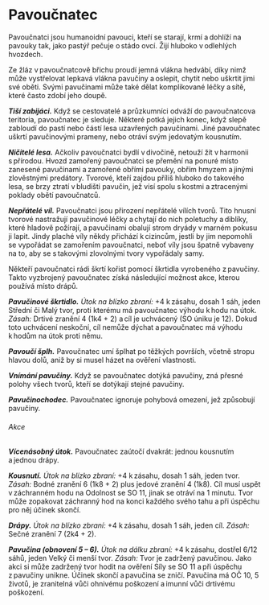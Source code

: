 # Pavoučnatec
  
Pavoučnatci jsou humanoidní pavouci, kteří se starají, krmí a dohlíží na pavouky tak, jako pastýř pečuje o stádo ovcí. Žijí hluboko v odlehlých hvozdech.
  
Ze žláz v pavoučnatcově břichu proudí jemná vlákna hedvábí, díky nimž může vystřelovat lepkavá vlákna pavučiny a oslepit, chytit nebo uškrtit jimi své oběti. Svými pavučinami může také dělat komplikované léčky a sítě, které často zdobí jeho doupě.
  
***Tiší zabijáci.*** Když se cestovatelé a průzkumníci odváží do pavoučnatcova teritoria, pavoučnatec je sleduje. Některé potká jejich konec, když slepě zabloudí do pastí nebo částí lesa uzavřených pavučinami. Jiné pavoučnatec uškrtí pavučinovými prameny, nebo otráví svým jedovatým kousnutím.
  
***Ničitelé lesa.*** Ačkoliv pavoučnatci bydlí v divočině, netouží žít v harmonii s přírodou. Hvozd zamořený pavoučnatci se přemění na ponuré místo zanesené pavučinami a zamořené obřími pavouky, obřím hmyzem a jinými zlověstnými predátory. Tvorové, kteří zajdou příliš hluboko do takového lesa, se brzy ztratí v bludišti pavučin, jež visí spolu s kostmi a ztracenými poklady obětí pavoučnatců.
  
***Nepřátelé víl.*** Pavoučnatci jsou přirození nepřátelé vílích tvorů. Tito hnusní tvorové nastražují pavučinové léčky a chytají do nich poletuchy a diblíky, které hladově požírají, a pavučinami obalují strom dryády v marném pokusu ji lapit. Jindy plaché víly někdy přichází k cizincům, jestli by jim nepomohli se vypořádat se zamořením pavoučnatci, neboť víly jsou špatně vybaveny na to, aby se s takovými zlovolnými tvory vypořádaly samy.  
  
<Card header="Varianta: Pavučinové škrtidlo">
  
Někteří pavoučnatci rádi škrtí kořist pomocí škrtidla vyrobeného z pavučiny. Takto vyzbrojený pavoučnatec získá následující možnost akce, kterou používá místo drápů.
  
***Pavučinové škrtidlo.*** *Útok na blízko zbraní:* +4 k zásahu, dosah 1 sáh, jeden Střední či Malý tvor, proti kterému má pavoučnatec výhodu k hodu na útok. *Zásah:* Drtivé zranění 4 (1k4 + 2) a cíl je uchvácený (SO úniku je 12). Dokud toto uchvácení neskoční, cíl nemůže dýchat a pavoučnatec má výhodu k hodům na útok proti němu.
  
</Card> 

<Monster 
    title="Pavoučnatec"
    subtitle="Střední obluda, neutrální zlo￼"
    armor-class="13 (přirozená zbroj)"
    hit-points="44 (8k8 + 8)"
    speed="6 sáhů, šplhání 6 sáhů"
    str="14 (+2)"
    dex="15 (+2)"
    con="13 (+1)"
    int="7 (-2)"
    wis="12 (+1)"
    cha="8 (-1)"
    saving-throws=""
    skills="Nenápadnost +4, Přežití +3, Vnímání +3"
    damage-vulnerabilities=""
    damage-resistances=""
    damage-immunities=""
    condition-immunities=""
    senses="vidění ve tmě 12 sáhů, pasivní Vnímání 13"
    languages="—"
    challenge="2 (450 ZK)"
    >
 
***Pavoučí šplh.*** Pavoučnatec umí šplhat po těžkých površích, včetně stropu hlavou dolů, aniž by si musel házet na ověření vlastnosti.
  
***Vnímání pavučiny.*** Když se pavoučnatec dotýká pavučiny, zná přesné polohy všech tvorů, kteří se dotýkají stejné pavučiny.
  
***Pavučinochodec.*** Pavoučnatec ignoruje pohybová omezení, jež způsobují pavučiny.
  
###### Akce
  
***Vícenásobný útok.*** Pavoučnatec zaútočí dvakrát: jednou kousnutím a jednou drápy.
  
***Kousnutí.*** *Útok na blízko zbraní:* +4 k zásahu, dosah 1 sáh, jeden tvor. *Zásah:* Bodné zranění 6 (1k8 + 2) plus jedové zranění 4 (1k8). Cíl musí uspět v záchranném hodu na Odolnost se SO 11, jinak se otráví na 1 minutu. Tvor může zopakovat záchranný hod na konci každého svého tahu a při úspěchu pro něj účinek skončí.
  
***Drápy.*** *Útok na blízko zbraní:* +4 k zásahu, dosah 1 sáh, jeden cíl. *Zásah:* Sečné zranění 7 (2k4 + 2).
  
***Pavučina (obnovení 5 – 6).*** *Útok na dálku zbraní:* +4 k zásahu, dostřel 6/12 sáhů, jeden Velký či menší tvor. *Zásah:* Tvor je zadržený pavučinou. Jako akci si může zadržený tvor hodit na ověření Síly se SO 11 a při úspěchu z pavučiny unikne. Účinek skončí a pavučina se zničí. Pavučina má OČ 10, 5 životů, je zranitelná vůči ohnivému poškození a imunní vůči drtivému poškození.

</Monster>
